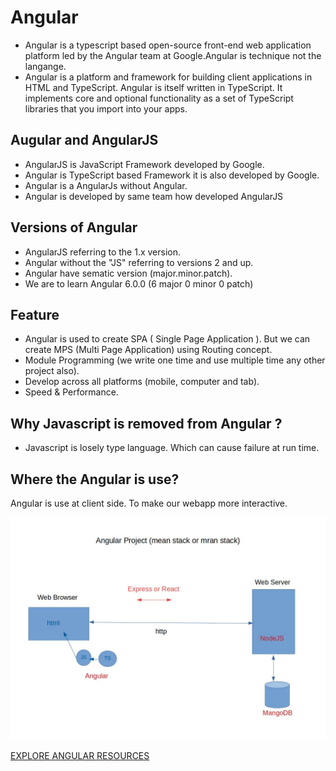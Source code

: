 # Angular

- Angular is a typescript based open-source front-end web application platform led by the Angular team at Google.Angular is technique not the langange.
- Angular is a platform and framework for building client applications in HTML and TypeScript. Angular is itself written in TypeScript. It implements core and optional functionality as a set of TypeScript libraries that you import into your apps.


## Augular and AngularJS

- AngularJS is JavaScript Framework developed by Google.
- Angular is TypeScript based Framework it is also developed by Google.
- Angular is a AngularJs without Angular.
- Angular is developed by same team how developed AngularJS


## Versions of Angular

- AngularJS referring to the 1.x version.
- Angular without the "JS" referring to versions 2 and up.
- Angular have sematic version (major.minor.patch).
- We are to learn Angular 6.0.0 (6 major 0 minor 0 patch)


## Feature

- Angular is used to create SPA ( Single Page Application ). But we can create MPS (Multi Page Application) using Routing concept.
- Module Programming (we write one time and use multiple time any other project also).
- Develop across all platforms (mobile, computer and tab).
- Speed & Performance.



## Why Javascript is removed from Angular ?

- Javascript is losely type language. Which can cause failure at run time.

## Where the Angular is use?

Angular is use at client side. To make our webapp more interactive.

![ Diagram shown where the Angular is use](angular_project.jpeg "Angular Project")


[EXPLORE ANGULAR RESOURCES](https://angular.io/resources)
